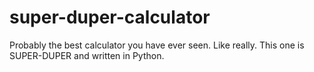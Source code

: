 # super-duper-calculator
Probably the best calculator you have ever seen. Like really. This one is SUPER-DUPER and written in Python.
